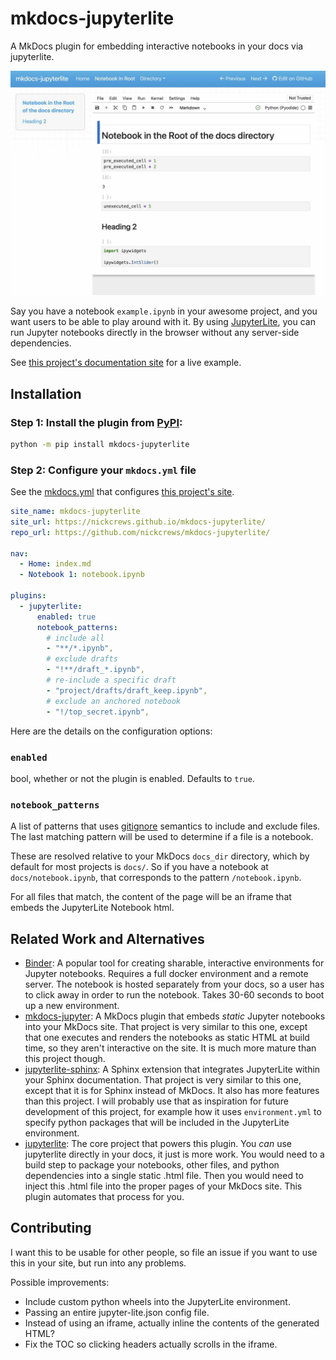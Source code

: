 
# mkdocs-jupyterlite

A MkDocs plugin for embedding interactive notebooks in your docs via jupyterlite.

![Screenshot of a JupyterLite notebook embedded in MkDocs](https://raw.githubusercontent.com/NickCrews/mkdocs-jupyterlite/main/docs/assets/screenshot.jpg)

Say you have a notebook `example.ipynb` in your awesome project, and you want
users to be able to play around with it.
By using [JupyterLite](https://jupyterlite.readthedocs.io/),
you can run Jupyter notebooks directly in the browser without any server-side dependencies.

See [this project's documentation site](https://nickcrews.github.io/mkdocs-jupyterlite)
for a live example.

## Installation

### Step 1: Install the plugin from [PyPI](https://pypi.org/project/mkdocs-jupyterlite/):

```bash
python -m pip install mkdocs-jupyterlite
```

### Step 2: Configure your `mkdocs.yml` file

See the [mkdocs.yml](https://github.com/NickCrews/mkdocs-jupyterlite/blob/main/mkdocs.yml)
that configures [this project's site](https://nickcrews.github.io/mkdocs-jupyterlite).

```yaml
site_name: mkdocs-jupyterlite
site_url: https://nickcrews.github.io/mkdocs-jupyterlite/
repo_url: https://github.com/nickcrews/mkdocs-jupyterlite/

nav:
  - Home: index.md
  - Notebook 1: notebook.ipynb

plugins:
  - jupyterlite:
      enabled: true
      notebook_patterns:
        # include all
        - "**/*.ipynb",
        # exclude drafts
        - "!**/draft_*.ipynb",  
        # re-include a specific draft
        - "project/drafts/draft_keep.ipynb",
        # exclude an anchored notebook
        - "!/top_secret.ipynb",
```

Here are the details on the configuration options:

### `enabled`

bool, whether or not the plugin is enabled. Defaults to `true`.

### `notebook_patterns`

A list of patterns that uses [gitignore](https://git-scm.com/docs/gitignore)
semantics to include and exclude files.
The last matching pattern will be used to determine if a file is a notebook.

These are resolved relative to your MkDocs `docs_dir` directory,
which by default for most projects is `docs/`.
So if you have a notebook at `docs/notebook.ipynb`,
that corresponds to the pattern `/notebook.ipynb`.

For all files that match, the content of the page will be an
iframe that embeds the JupyterLite Notebook html.

## Related Work and Alternatives

- [Binder](https://mybinder.org/):
  A popular tool for creating sharable, interactive environments for Jupyter notebooks.
  Requires a full docker environment and a remote server.
  The notebook is hosted separately from your docs, so a user has to click
  away in order to run the notebook.
  Takes 30-60 seconds to boot up a new environment.
- [mkdocs-jupyter](https://github.com/danielfrg/mkdocs-jupyter):
  A MkDocs plugin that embeds *static* Jupyter notebooks into your MkDocs site.
  That project is very similar to this one, except that one executes and
  renders the notebooks as static HTML at build time, so they
  aren't interactive on the site.
  It is much more mature than this project though.
- [jupyterlite-sphinx](https://github.com/jupyterlite/jupyterlite-sphinx):
  A Sphinx extension that integrates JupyterLite within your Sphinx documentation.
  That project is very similar to this one, except that it is for Sphinx
  instead of MkDocs.
  It also has more features than this project.
  I will probably use that as inspiration for future development of this project,
  for example how it uses `environment.yml` to specify python packages that will
  be included in the JupyterLite environment.
- [jupyterlite](https://github.com/jupyterlite/jupyterlite):
  The core project that powers this plugin.
  You *can* use jupyterlite directly in your docs, it just is more work.
  You would need to a build step to package your notebooks, other files, and python
  dependencies into a single static .html file.
  Then you would need to inject this .html file into the proper pages of your MkDocs site.
  This plugin automates that process for you.

## Contributing

I want this to be usable for other people, so file an issue if you want
to use this in your site, but run into any problems.

Possible improvements:

- Include custom python wheels into the JupyterLite environment.
- Passing an entire jupyter-lite.json config file.
- Instead of using an iframe, actually inline the contents of the generated HTML?
- Fix the TOC so clicking headers actually scrolls in the iframe.